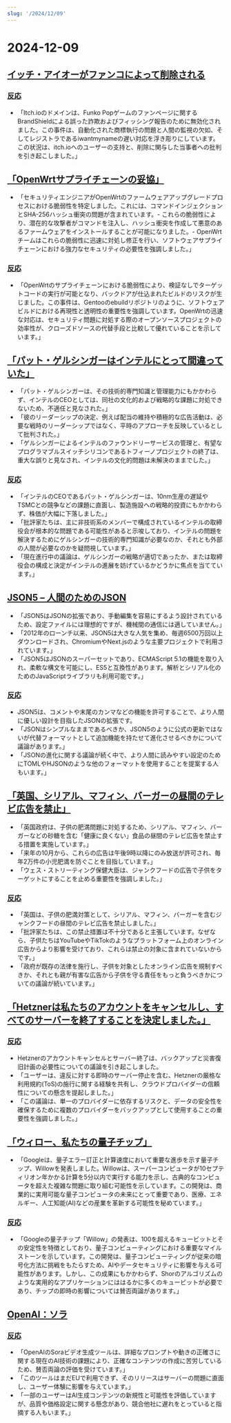 ```yaml
---
slug: '/2024/12/09'
---
```


# 2024-12-09

## [イッチ・アイオーがファンコによって削除される](https://bsky.app/profile/itch.io/post/3lcu6h465bs2n)

### [反応](https://news.ycombinator.com/item?id=42363727)

- 「Itch.ioのドメインは、Funko Popゲームのファンページに関するBrandShieldによる誤った詐欺およびフィッシング報告のために無効化されました。この事件は、自動化された商標執行の問題と人間の監視の欠如、そしてレジストラであるiwantmynameの遅い対応を浮き彫りにしています。この状況は、itch.ioへのユーザーの支持と、削除に関与した当事者への批判を引き起こしました。」

## [「OpenWrtサプライチェーンの妥協」](https://flatt.tech/research/posts/compromising-openwrt-supply-chain-sha256-collision/)

- 「セキュリティエンジニアがOpenWrtのファームウェアアップグレードプロセスにおける脆弱性を特定しました。これには、コマンドインジェクションとSHA-256ハッシュ衝突の問題が含まれています。- これらの脆弱性により、潜在的な攻撃者がコマンドを注入し、ハッシュ衝突を作成して悪意のあるファームウェアをインストールすることが可能になりました。- OpenWrtチームはこれらの脆弱性に迅速に対処し修正を行い、ソフトウェアサプライチェーンにおける強力なセキュリティの必要性を強調しました。」

### [反応](https://news.ycombinator.com/item?id=42363102)

- 「OpenWrtのサプライチェーンにおける脆弱性により、検証なしでターゲットコードの実行が可能となり、バックドアが仕込まれたビルドのリスクが生じました。この事件は、Gentooのebuildリポジトリのように、ソフトウェアビルドにおける再現性と透明性の重要性を強調しています。OpenWrtの迅速な対応は、セキュリティ問題に対処する際のオープンソースプロジェクトの効率性が、クローズドソースの代替手段と比較して優れていることを示しています。」

## [「パット・ゲルシンガーはインテルにとって間違っていた」](https://bcantrill.dtrace.org/2024/12/08/why-gelsinger-was-wrong-for-intel/)

- 「パット・ゲルシンガーは、その技術的専門知識と管理能力にもかかわらず、インテルのCEOとしては、同社の文化的および戦略的な課題に対処できないため、不適任と見なされた。」
- 「彼のリーダーシップの決定、例えば配当の維持や積極的な広告活動は、必要な戦時のリーダーシップではなく、平時のアプローチを反映しているとして批判された。」
- 「ゲルシンガーによるインテルのファウンドリーサービスの管理と、有望なプログラマブルスイッチシリコンであるトフィーノプロジェクトの終了は、重大な誤りと見なされ、インテルの文化的問題は未解決のままでした。」

### [反応](https://news.ycombinator.com/item?id=42361955)

- 「インテルのCEOであるパット・ゲルシンガーは、10nm生産の遅延やTSMCとの競争などの課題に直面し、製造施設への戦略的投資にもかかわらず、株価が大幅に下落しました。」
- 「批評家たちは、主に非技術系のメンバーで構成されているインテルの取締役会が根本的な問題である可能性があると示唆しており、インテルの問題を解決するためにゲルシンガーの技術的専門知識が必要なのか、それとも外部の人間が必要なのかを疑問視しています。」
- 「現在進行中の議論は、ゲルシンガーの戦略が適切であったか、または取締役会の構成と決定がインテルの進展を妨げているかどうかに焦点を当てています。」

## [JSON5 – 人間のためのJSON](https://json5.org/)

- 「JSON5はJSONの拡張であり、手動編集を容易にするよう設計されているため、設定ファイルには理想的ですが、機械間の通信には適していません。」
- 「2012年のローンチ以来、JSON5は大きな人気を集め、毎週6500万回以上ダウンロードされ、ChromiumやNext.jsのような主要プロジェクトで利用されています。」
- 「JSON5はJSONのスーパーセットであり、ECMAScript 5.1の機能を取り入れ、柔軟な構文を可能にし、ES5と互換性があります。解析とシリアル化のためのJavaScriptライブラリも利用可能です。」

### [反応](https://news.ycombinator.com/item?id=42360681)

- JSON5は、コメントや末尾のカンマなどの機能を許可することで、より人間に優しい設計を目指したJSONの拡張です。
- 「JSONはシンプルなままであるべきか、JSON5のように公式の更新ではないが代替フォーマットとして追加機能を持たせて進化させるべきかについて議論があります。」
- 「JSONの進化に関する議論が続く中で、より人間に読みやすい設定のためにTOMLやHJSONのような他のフォーマットを使用することを提案する人もいます。」

## [「英国、シリアル、マフィン、バーガーの昼間のテレビ広告を禁止」](https://www.france24.com/en/live-news/20241204-uk-bans-daytime-tv-ads-for-cereals-muffins-and-burgers)

- 「英国政府は、子供の肥満問題に対処するため、シリアル、マフィン、バーガーなどの砂糖を含む「健康に良くない」食品の昼間のテレビ広告を禁止する措置を実施しています。」
- 「来年の10月から、これらの広告は午後9時以降にのみ放送が許可され、毎年2万件の小児肥満を防ぐことを目指しています。」
- 「ウェス・ストリーティング保健大臣は、ジャンクフードの広告で子供をターゲットにすることを止める重要性を強調しました。」

### [反応](https://news.ycombinator.com/item?id=42359836)

- 「英国は、子供の肥満対策として、シリアル、マフィン、バーガーを含むジャンクフードの昼間のテレビ広告を禁止しました。」
- 「批評家たちは、この禁止措置は不十分であると主張しています。なぜなら、子供たちはYouTubeやTikTokのようなプラットフォーム上のオンライン広告からより影響を受けており、これらは禁止の対象に含まれていないからです。」
- 「政府が既存の法律を施行し、子供を対象としたオンライン広告を規制すべきか、それとも親が有害な広告から子供を守る責任をもっと負うべきかについての議論が続いています。」

## [「Hetznerは私たちのアカウントをキャンセルし、すべてのサーバーを終了することを決定しました。」](https://mastodon.social/@kiwix/113622081750449356)

### [反応](https://news.ycombinator.com/item?id=42365295)

- Hetznerのアカウントキャンセルとサーバー終了は、バックアップと災害復旧計画の必要性についての議論を引き起こしました。
- 「ユーザーは、違反に対する即時のサーバー停止を含む、Hetznerの厳格な利用規約(ToS)の施行に関する経験を共有し、クラウドプロバイダーの信頼性についての懸念を提起しました。」
- 「この議論は、単一のプロバイダーに依存するリスクと、データの安全性を確保するために複数のプロバイダーをバックアップとして使用することの重要性を強調しました。」

## [「ウィロー、私たちの量子チップ」](https://blog.google/technology/research/google-willow-quantum-chip/)

- 「Googleは、量子エラー訂正と計算速度において重要な進歩を示す量子チップ、Willowを発表しました。Willowは、スーパーコンピュータが10セプティリオン年かかる計算を5分以内で実行する能力を示し、古典的なコンピュータを超えた複雑な問題に取り組む可能性を示しています。この開発は、商業的に実用可能な量子コンピュータの未来にとって重要であり、医療、エネルギー、人工知能(AI)などの産業を革新する可能性を秘めています。」

### [反応](https://news.ycombinator.com/item?id=42367649)

- 「Googleの量子チップ「Willow」の発表は、100を超えるキュービットとその安定性を特徴としており、量子コンピューティングにおける重要なマイルストーンを示しています。この開発は、量子コンピューティングが従来の暗号化方法に挑戦をもたらすため、AIやデータセキュリティに影響を与える可能性があります。しかし、この成果にもかかわらず、Shorのアルゴリズムのような実用的なアプリケーションにははるかに多くのキュービットが必要であり、チップの即時の影響については賛否両論があります。」

## [OpenAI：ソラ](https://sora.com/)

### [反応](https://news.ycombinator.com/item?id=42368604)

- 「OpenAIのSoraビデオ生成ツールは、詳細なプロンプトや動きの正確さに関する現在のAI技術の課題により、正確なコンテンツの作成に苦労しているため、賛否両論の評価を受けています。」
- 「このツールはまだEUで利用できず、そのリリースはサーバーの問題に直面し、ユーザー体験に影響を与えています。」
- 「一部のユーザーはAI生成コンテンツの新規性と可能性を評価していますが、品質や価格設定に関する懸念があり、競合他社に遅れをとっていると指摘する人もいます。」

<head>
  <meta property="og:title" content="イッチ・アイオーがファンコによって削除される" />
  <meta property="og:type" content="website" />
  <meta property="og:image" content="https://og.cho.sh/api/og/?title=%E3%82%A4%E3%83%83%E3%83%81%E3%83%BB%E3%82%A2%E3%82%A4%E3%82%AA%E3%83%BC%E3%81%8C%E3%83%95%E3%82%A1%E3%83%B3%E3%82%B3%E3%81%AB%E3%82%88%E3%81%A3%E3%81%A6%E5%89%8A%E9%99%A4%E3%81%95%E3%82%8C%E3%82%8B&subheading=2024%E5%B9%B412%E6%9C%889%E6%97%A5%E6%9C%88%E6%9B%9C%E6%97%A5%3A%20%E3%83%8F%E3%83%83%E3%82%AB%E3%83%BC%E3%83%8B%E3%83%A5%E3%83%BC%E3%82%B9%E3%81%BE%E3%81%A8%E3%82%81" />
</head>
